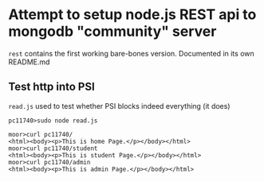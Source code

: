 # Attempt to setup node.js REST api to mongodb "community" server

`rest` contains the first working bare-bones version. Documented in its own README.md

## Test http into PSI
`read.js` used to test whether PSI blocks indeed everything (it does)

```
pc11740>sudo node read.js
```

```
moor>curl pc11740/
<html><body><p>This is home Page.</p></body></html>
moor>curl pc11740/student
<html><body><p>This is student Page.</p></body></html>
moor>curl pc11740/admin
<html><body><p>This is admin Page.</p></body></html>
```